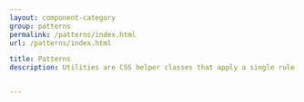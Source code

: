 ```yaml
---
layout: component-category
group: patterns
permalink: /patterns/index.html
url: /patterns/index.html

title: Patterns
description: Utilities are CSS helper classes that apply a single rule to an element. They should be used to accomplish specific styling needs, and should be used sparingly, especially when modifying the default styling of a Style Guide Guide component.


---
```

